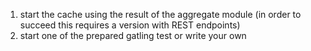 1. start the cache using the result of the aggregate module (in order to succeed this requires a version with REST endpoints)
2. start one of the prepared gatling test or write your own